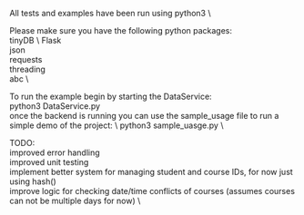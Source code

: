 All tests and examples have been run using python3 \

Please make sure you have the following python packages: \
tinyDB \ 
Flask \
json \
requests \
threading \
abc \

To run the example begin by starting the DataService: \
python3 DataService.py \
once the backend is running you can use the sample_usage file to run a simple demo of the project: \ python3 sample_uasge.py \

TODO: \
improved error handling \
improved unit testing \
implement better system for managing student and course IDs, for now just using hash() \
improve logic for checking date/time conflicts of courses (assumes courses can not be multiple days for now) \